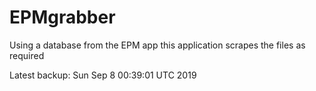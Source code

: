# EPMgrabber
Using a database from the EPM app this application scrapes the files as required


Latest backup: Sun Sep 8 00:39:01 UTC 2019
